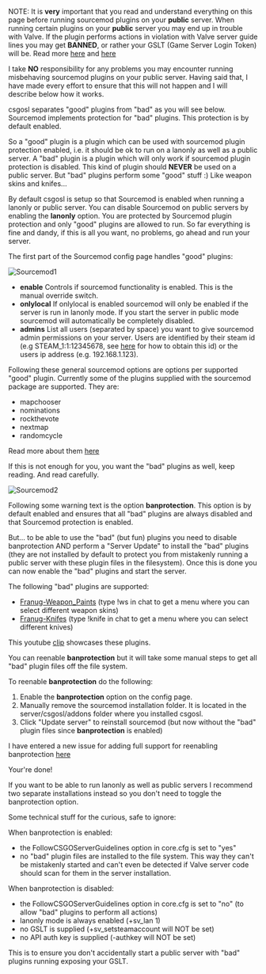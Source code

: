 NOTE: It is **very** important that you read and understand everything on this page before running sourcemod plugins on your **public** server. When running certain plugins on your **public** server you may end up in trouble with Valve. If the plugin performs actions in violation with Valve server guide lines you may get **BANNED**, or rather your GSLT (Game Server Login Token) will be. Read more [here](https://forums.alliedmods.net/showthread.php?t=279854) and [here](http://blog.counter-strike.net/index.php/server_guidelines/)

I take **NO** responsibility for any problems you may encounter running misbehaving sourcemod plugins on your public server. Having said that, I have made every effort to ensure that this will not happen and I will describe below how it works.

csgosl separates "good" plugins from "bad" as you will see below. Sourcemod implements protection for "bad" plugins. This protection is by default enabled.

So a "good" plugin is a plugin which can be used with sourcemod plugin protection enabled, i.e. it should be ok to run on a lanonly as well as a public server.
A "bad" plugin is a plugin which will only work if sourcemod plugin protection is disabled. This kind of plugin should **NEVER** be used on a public server. But "bad" plugins perform some "good" stuff :) Like weapon skins and knifes... 

By default csgosl is setup so that Sourcemod is enabled when running a lanonly or public server. You can disable Sourcemod on public servers by enabling the **lanonly** option. You are protected by Sourcemod plugin protection and only "good" plugins are allowed to run. So far everything is fine and dandy, if this is all you want, no problems, go ahead and run your server.

The first part of the Sourcemod config page handles "good" plugins:

![Sourcemod1](https://raw.githubusercontent.com/wiki/lenosisnickerboa/csgosl/pics/config-page-sourcemod1.jpg)

* **enable** Controls if sourcemod functionality is enabled. This is the manual override switch.
* **onlylocal** If onlylocal is enabled sourcemod will only be enabled if the server is run in lanonly mode. If you start the server in public mode sourcemod will automatically be completely disabled.
* **admins** List all users (separated by space) you want to give sourcemod admin permissions on your server. Users are identified by their steam id (e.g STEAM_1:1:12345678, see [here](https://steamcommunity.com/sharedfiles/filedetails/?id=209000244) for how to obtain this id) or the users ip address (e.g. 192.168.1.123). 

Following these general sourcemod options are options per supported "good" plugin. Currently some of the plugins supplied with the sourcemod package are supported. They are:

* mapchooser
* nominations
* rockthevote
* nextmap
* randomcycle

Read more about them [here](https://wiki.alliedmods.net/Map_Management_Plugins_(SourceMod))

If this is not enough for you, you want the "bad" plugins as well, keep reading. And read carefully.

![Sourcemod2](https://raw.githubusercontent.com/wiki/lenosisnickerboa/csgosl/pics/config-page-sourcemod2.jpg)

Following some warning text is the option **banprotection**. This option is by default enabled and ensures that all "bad" plugins are always disabled and that Sourcemod protection is enabled.

But... to be able to use the "bad" (but fun) plugins you need to disable banprotection AND perform a "Server Update" to install the "bad" plugins (they are not installed by default to protect you from mistakenly running a public server with these plugin files in the filesystem). Once this is done you can now enable the "bad" plugins and start the server.

The following "bad" plugins are supported:

* [Franug-Weapon_Paints](https://github.com/Franc1sco/Franug-Weapon_Paints) (type !ws in chat to get a menu where you can select different weapon skins)
* [Franug-Knifes](https://github.com/Franc1sco/Franug-Knifes) (type !knife in chat to get a menu where you can select different knives)

This youtube [clip](https://www.youtube.com/watch?v=vsfRU4sJ_LU) showcases these plugins.

You can reenable **banprotection** but it will take some manual steps to get all "bad" plugin files off the file system. 

To reenable **banprotection** do the following:

1. Enable the **banprotection** option on the config page.
1. Manually remove the sourcemod installation folder. It is located in the server/csgosl/addons folder where you installed csgosl.
1. Click "Update server" to reinstall sourcemod (but now without the "bad" plugin files since **banprotection** is enabled)

I have entered a new issue for adding full support for reenabling banprotection [here](https://github.com/lenosisnickerboa/csgosl/issues/25)

Your're done! 

If you want to be able to run lanonly as well as public servers I recommend two separate installations instead so you don't need to toggle the banprotection option.

Some technical stuff for the curious, safe to ignore:

When banprotection is enabled:
* the FollowCSGOServerGuidelines option in core.cfg is set to "yes"
* no "bad" plugin files are installed to the file system. This way they can't be mistakenly started and can't even be detected if Valve server code should scan for them in the server installation.

When banprotection is disabled:
* the FollowCSGOServerGuidelines option in core.cfg is set to "no" (to allow "bad" plugins to perform all actions)
* lanonly mode is always enabled (+sv_lan 1)
* no GSLT is supplied (+sv_setsteamaccount will NOT be set)
* no API auth key is supplied (-authkey will NOT be set)

This is to ensure you don't accidentally start a public server with "bad" plugins running exposing your GSLT.